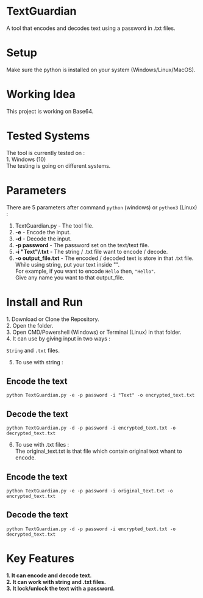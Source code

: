 # TextGuardian
A tool that encodes and decodes text using a password in .txt files.

<h1>Setup</h1>
Make sure the python is installed on your system (Windows/Linux/MacOS).<br>

# Working Idea
This project is working on Base64.

<h1>Tested Systems</h1>
The tool is currently tested on : <br>
1. Windows (10)<br>
The testing is going on different systems.

# Parameters
There are 5 parameters after command ```python``` (windows) or ```python3``` (Linux) : <br>
1. TextGuardian.py - The tool file.<br>
2. **-e** - Encode the input.<br>
3. **-d** - Decode the input.<br>
4. **-p password** - The password set on the text/text file.<br>
5. **-i "Text"/.txt** - The string / .txt file want to encode / decode.<br>
6. **-o output_file.txt** - The encoded / decoded text is store in that .txt file.<br>
While using string, put your text inside "".<br>
For example, if you want to encode ```Hello``` then, ```"Hello"```.<br>
Give any name you want to that output_file.<br>

<h1>Install and Run</h1>
1. Download or Clone the Repository.<br>
2. Open the folder.<br>
3. Open CMD/Powershell (Windows) or Terminal (Linux) in that folder.<br>
4. It can use by giving input in two ways : <br>

```String``` and ```.txt``` files.

5. To use with string : <br>
## Encode the text<br>

```
python TextGuardian.py -e -p password -i "Text" -o encrypted_text.txt
```
## Decode the text<br>

```
python TextGuardian.py -d -p password -i encrypted_text.txt -o decrypted_text.txt
```
6. To use with .txt files : <br>
The original_text.txt is that file which contain original text whant to encode.<br>
## Encode the text<br>

```
python TextGuardian.py -e -p password -i original_text.txt -o encrypted_text.txt
```
## Decode the text<br>

```
python TextGuardian.py -d -p password -i encrypted_text.txt -o decrypted_text.txt
```

<h1>Key Features</h1>
<b>1. It can encode and decode text.</b><br>
<b>2. It can work with string and .txt files.</b><br>
<b>3. It lock/unlock the text with a password.<br>
